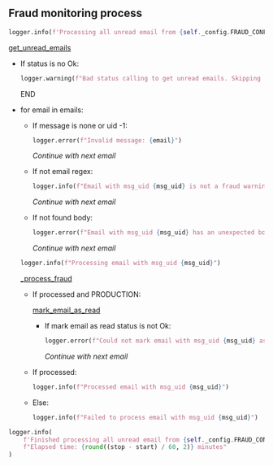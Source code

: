 ## Fraud monitoring process

```python
logger.info(f'Processing all unread email from {self._config.FRAUD_CONFIG["inbox_email"]}')
```

[get_unread_emails](../repositories/email_repository/get_unread_emails.md)

* If status is no Ok:
  ```python
  logger.warning(f"Bad status calling to get unread emails. Skipping fraud monitor process")
  ```
  END

* for email in emails:
    * If message is none or uid -1:
      ```python
      logger.error(f"Invalid message: {email}")
      ```
      _Continue with next email_

    * If not email regex:
      ```python
      logger.info(f"Email with msg_uid {msg_uid} is not a fraud warning. Skipping...")
      ```
      _Continue with next email_

    * If not found body:
      ```python
      logger.error(f"Email with msg_uid {msg_uid} has an unexpected body")
      ```
      _Continue with next email_

    ```python
    logger.info(f"Processing email with msg_uid {msg_uid}")
    ```

    [_process_fraud](_process_fraud.md)

    * If processed and PRODUCTION:

        [mark_email_as_read](../repositories/email_repository/mark_email_as_read.md)

        * If mark email as read status is not Ok:
          ```python
          logger.error(f"Could not mark email with msg_uid {msg_uid} as read")
          ```
          _Continue with next email_

    * If processed:
      ```python
      logger.info(f"Processed email with msg_uid {msg_uid}")
      ```
    * Else:
      ```python
      logger.info(f"Failed to process email with msg_uid {msg_uid}")
      ```

```python
logger.info(
    f'Finished processing all unread email from {self._config.FRAUD_CONFIG["inbox_email"]}. '
    f"Elapsed time: {round((stop - start) / 60, 2)} minutes"
)
```